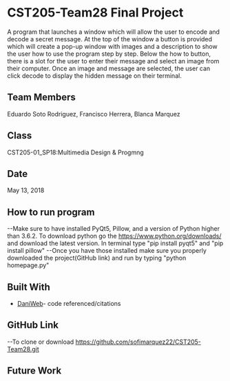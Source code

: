 # CST205-Team28 Final Project

A program that launches a window which will allow the user to encode and decode a secret message. At the top of the window a button is provided which will create a pop-up window with images and a description to show the user how to use the program step by step. Below the how to button, there is a slot for the user to enter their message and select an image from their computer. Once an image and message are selected, the user can click decode to display the hidden message on their terminal.

## Team Members

Eduardo Soto Rodriguez,
Francisco Herrera,
Blanca Marquez

## Class

CST205-01_SP18:Multimedia Design & Progmng

## Date

May 13, 2018

## How to run program

--Make sure to have installed PyQt5, Pillow, and a version of Python higher than 3.6.2.
    To download python go the https://www.python.org/downloads/ and download the latest version.
    In terminal type "pip install pyqt5" and "pip install pillow"
--Once you have those installed make sure you properly downloaded the project(GitHub link) and run by typing "python  homepage.py"

## Built With

* [DaniWeb](https://www.daniweb.com/programming/software-development/code/485063/hide-private-message-in-an-image-python)- code referenced/citations

## GitHub Link

--To clone or download
https://github.com/sofimarquez22/CST205-Team28.git

## Future Work
